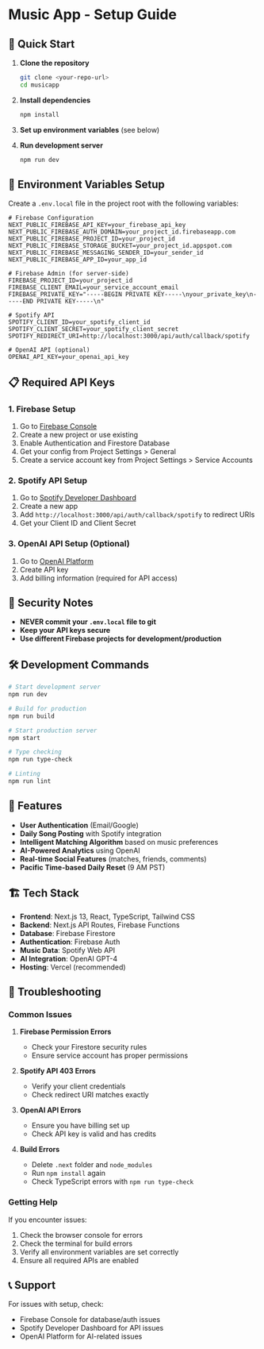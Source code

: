 # Music App - Setup Guide

## 🚀 Quick Start

1. **Clone the repository**
   ```bash
   git clone <your-repo-url>
   cd musicapp
   ```

2. **Install dependencies**
   ```bash
   npm install
   ```

3. **Set up environment variables** (see below)

4. **Run development server**
   ```bash
   npm run dev
   ```

## 🔧 Environment Variables Setup

Create a `.env.local` file in the project root with the following variables:

```env
# Firebase Configuration
NEXT_PUBLIC_FIREBASE_API_KEY=your_firebase_api_key
NEXT_PUBLIC_FIREBASE_AUTH_DOMAIN=your_project_id.firebaseapp.com
NEXT_PUBLIC_FIREBASE_PROJECT_ID=your_project_id
NEXT_PUBLIC_FIREBASE_STORAGE_BUCKET=your_project_id.appspot.com
NEXT_PUBLIC_FIREBASE_MESSAGING_SENDER_ID=your_sender_id
NEXT_PUBLIC_FIREBASE_APP_ID=your_app_id

# Firebase Admin (for server-side)
FIREBASE_PROJECT_ID=your_project_id
FIREBASE_CLIENT_EMAIL=your_service_account_email
FIREBASE_PRIVATE_KEY="-----BEGIN PRIVATE KEY-----\nyour_private_key\n-----END PRIVATE KEY-----\n"

# Spotify API
SPOTIFY_CLIENT_ID=your_spotify_client_id
SPOTIFY_CLIENT_SECRET=your_spotify_client_secret
SPOTIFY_REDIRECT_URI=http://localhost:3000/api/auth/callback/spotify

# OpenAI API (optional)
OPENAI_API_KEY=your_openai_api_key
```

## 📋 Required API Keys

### 1. Firebase Setup
1. Go to [Firebase Console](https://console.firebase.google.com)
2. Create a new project or use existing
3. Enable Authentication and Firestore Database
4. Get your config from Project Settings > General
5. Create a service account key from Project Settings > Service Accounts

### 2. Spotify API Setup
1. Go to [Spotify Developer Dashboard](https://developer.spotify.com/dashboard)
2. Create a new app
3. Add `http://localhost:3000/api/auth/callback/spotify` to redirect URIs
4. Get your Client ID and Client Secret

### 3. OpenAI API Setup (Optional)
1. Go to [OpenAI Platform](https://platform.openai.com)
2. Create API key
3. Add billing information (required for API access)

## 🔐 Security Notes

- **NEVER commit your `.env.local` file to git**
- **Keep your API keys secure**
- **Use different Firebase projects for development/production**

## 🛠️ Development Commands

```bash
# Start development server
npm run dev

# Build for production
npm run build

# Start production server
npm start

# Type checking
npm run type-check

# Linting
npm run lint
```

## 📱 Features

- **User Authentication** (Email/Google)
- **Daily Song Posting** with Spotify integration
- **Intelligent Matching Algorithm** based on music preferences
- **AI-Powered Analytics** using OpenAI
- **Real-time Social Features** (matches, friends, comments)
- **Pacific Time-based Daily Reset** (9 AM PST)

## 🏗️ Tech Stack

- **Frontend**: Next.js 13, React, TypeScript, Tailwind CSS
- **Backend**: Next.js API Routes, Firebase Functions
- **Database**: Firebase Firestore
- **Authentication**: Firebase Auth
- **Music Data**: Spotify Web API
- **AI Integration**: OpenAI GPT-4
- **Hosting**: Vercel (recommended)

## 🚨 Troubleshooting

### Common Issues

1. **Firebase Permission Errors**
   - Check your Firestore security rules
   - Ensure service account has proper permissions

2. **Spotify API 403 Errors**
   - Verify your client credentials
   - Check redirect URI matches exactly

3. **OpenAI API Errors**
   - Ensure you have billing set up
   - Check API key is valid and has credits

4. **Build Errors**
   - Delete `.next` folder and `node_modules`
   - Run `npm install` again
   - Check TypeScript errors with `npm run type-check`

### Getting Help

If you encounter issues:
1. Check the browser console for errors
2. Check the terminal for build errors
3. Verify all environment variables are set correctly
4. Ensure all required APIs are enabled

## 📞 Support

For issues with setup, check:
- Firebase Console for database/auth issues
- Spotify Developer Dashboard for API issues
- OpenAI Platform for AI-related issues 